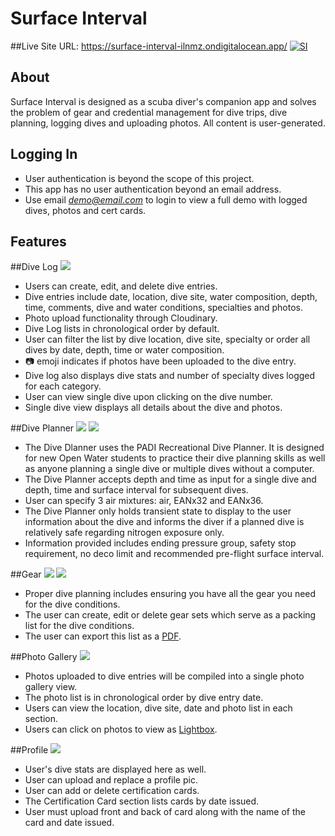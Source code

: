 # Surface Interval
##Live Site URL: https://surface-interval-ilnmz.ondigitalocean.app/
[![SI](https://res.cloudinary.com/surface-interval/image/upload/v1636928550/demo/1_o4vb0j.png "SI")](https://res.cloudinary.com/surface-interval/image/upload/v1636928550/demo/1_o4vb0j.png "SI")

## About
Surface Interval is designed as a scuba diver's companion app and solves the problem of gear and credential management for dive trips, dive planning, logging dives and uploading photos. All content is user-generated.


## Logging In
- User authentication is beyond the scope of this project.
- This app has no user authentication beyond an email address.
- Use email *demo@email.com* to login to view a full demo with logged dives, photos and cert cards.

## Features
##Dive Log
[![](https://res.cloudinary.com/surface-interval/image/upload/v1636928563/demo/9_e0wvbh.png)](https://res.cloudinary.com/surface-interval/image/upload/v1636928563/demo/9_e0wvbh.png)
- Users can create, edit, and delete dive entries.
- Dive entries include date, location, dive site, water composition, depth, time, comments, dive and water conditions, specialties and photos.
- Photo upload functionality through Cloudinary.
- Dive Log lists in chronological order by default.
- User can filter the list by dive location, dive site, specialty or order all dives by date, depth, time or water composition.
- 📷 emoji indicates if photos have been uploaded to the dive entry.
- Dive log also displays dive stats and number of specialty dives logged for each category.
- User can view single dive upon clicking on the dive number.
- Single dive view displays all details about the dive and photos.

##Dive Planner
[![](https://res.cloudinary.com/surface-interval/image/upload/v1636928558/demo/3_lbtbji.png)](https://res.cloudinary.com/surface-interval/image/upload/v1636928558/demo/3_lbtbji.png)
[![](https://res.cloudinary.com/surface-interval/image/upload/v1636928543/demo/4_meheau.png)](https://res.cloudinary.com/surface-interval/image/upload/v1636928543/demo/4_meheau.png)
- The Dive Dlanner uses the PADI Recreational Dive Planner. It is designed for new Open Water students to practice their dive planning skills as well as anyone planning a single dive or multiple dives without a computer.
- The Dive Planner accepts depth and time as input for a single dive and depth, time and surface interval for subsequent dives.
- User can specify 3 air mixtures: air, EANx32 and EANx36.
- The Dive Planner only holds transient state to display to the user information about the dive and informs the diver if a planned dive is relatively safe regarding nitrogen exposure only.
- Information provided includes ending pressure group, safety stop requirement, no deco limit and recommended pre-flight surface interval.

##Gear
[![](https://res.cloudinary.com/surface-interval/image/upload/v1636928553/demo/5_zinkp1.png)](https://res.cloudinary.com/surface-interval/image/upload/v1636928553/demo/5_zinkp1.png)
[![](https://res.cloudinary.com/surface-interval/image/upload/v1636928558/demo/6_dyombt.png)](https://res.cloudinary.com/surface-interval/image/upload/v1636928558/demo/6_dyombt.png)
- Proper dive planning includes ensuring you have all the gear you need for the dive conditions.
- The user can create, edit or delete gear sets which serve as a packing list for the dive conditions.
- The user can export this list as a [PDF](https://react-pdf.org/ "PDF").

##Photo Gallery
[![](https://res.cloudinary.com/surface-interval/image/upload/v1636928560/demo/7_lt9h0l.png)](https://res.cloudinary.com/surface-interval/image/upload/v1636928560/demo/7_lt9h0l.png)
- Photos uploaded to dive entries will be compiled into a single photo gallery view.
- The photo list is in chronological order by dive entry date.
- Users can view the location, dive site, date and photo list in each section.
- Users can click on photos to view as [Lightbox](https://www.npmjs.com/package/simple-react-lightbox "Lightbox").

##Profile
[![](https://res.cloudinary.com/surface-interval/image/upload/v1636929113/demo/Inked8_LI_jet9e0.jpg)](https://res.cloudinary.com/surface-interval/image/upload/v1636929113/demo/Inked8_LI_jet9e0.jpg)
- User's dive stats are displayed here as well.
- User can upload and replace a profile pic.
- User can add or delete certification cards.
- The Certification Card section lists cards by date issued.
- User must upload front and back of card along with the name of the card and date issued.
